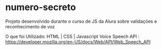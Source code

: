 # numero-secreto
Projeto desenvolvido durante o curso de JS da Alura sobre validações e reconhecimento de voz 

O que foi Utilizado: 
HTML | CSS | Javascript 
Voice Speech API : https://developer.mozilla.org/en-US/docs/Web/API/Web_Speech_API
